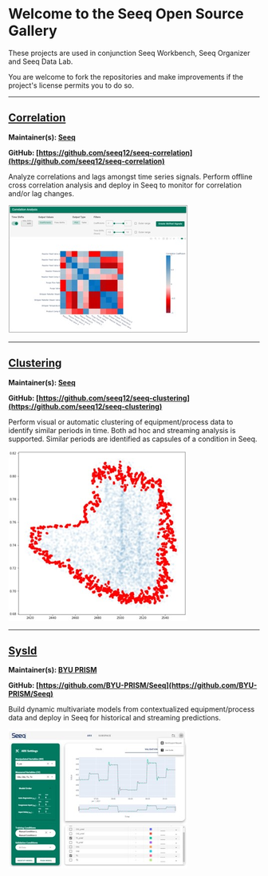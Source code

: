 # Welcome to the Seeq Open Source Gallery

These projects are used in conjunction Seeq Workbench, Seeq Organizer and Seeq Data Lab.

You are welcome to fork the repositories and make improvements if the project's license permits you to do so.

----------

## [Correlation](https://github.com/seeq12/seeq-correlation)

**Maintainer(s): [Seeq](www.seeq.com)**

**GitHub: [https://github.com/seeq12/seeq-correlation](https://github.com/seeq12/seeq-correlation)**

Analyze correlations and lags amongst time series signals. Perform offline cross correlation analysis and deploy in Seeq to monitor for correlation and/or lag changes.

![](/assets/seeq-correlation.jpg)

----------

## [Clustering](https://github.com/seeq12/seeq-clustering)

**Maintainer(s): [Seeq](www.seeq.com)**

**GitHub: [https://github.com/seeq12/seeq-clustering](https://github.com/seeq12/seeq-clustering)**

Perform visual or automatic clustering of equipment/process data to identify similar periods in time. Both ad hoc and streaming analysis is supported. Similar periods are identified as capsules of a condition in Seeq.

![](/assets/seeq-clustering.jpg)

----------

## [SysId](https://github.com/BYU-PRISM/Seeq)

**Maintainer(s): [BYU PRISM](https://apm.byu.edu/prism/)**

**GitHub: [https://github.com/BYU-PRISM/Seeq](https://github.com/BYU-PRISM/Seeq)**

Build dynamic multivariate models from contextualized equipment/process data and deploy in Seeq for historical and streaming predictions.

![](/assets/seeq-sysid.jpg)
